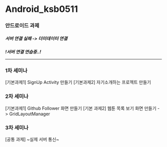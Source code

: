 # Android_ksb0511

### 안드로이드 과제

##### 서버 연결 실패 -> 더미데이터 연결

***!서버 연결 연습중..!***


-------------------------------------

### 1차 세미나
[기본과제1] SignUp Activity 만들기
[기본과제2] 자기소개하는 프로젝트 만들기

### 2차 세미나
[기본과제1] Github Follower 화면 만들기
[기본 과제2] 웹툰 목록 보기 화면 만들기 -> GridLayoutManager

### 3차 세미나
[공통 과제] ~실제 서버 통신~

